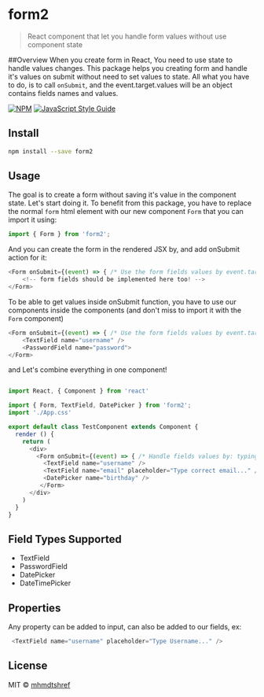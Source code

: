 # form2

> React component that let you handle form values without use component state

##Overview
When you create form in React, You need to use state to handle values changes. This package helps you creating form and handle it's values on submit without need to set values to state. All what you have to do, is to call `onSubmit`, and the event.target.values will be an object contains fields names and values.

[![NPM](https://img.shields.io/badge/version-2.5.0-green.svg)](https://www.npmjs.com/package/form2) [![JavaScript Style Guide](https://img.shields.io/badge/code_style-standard-brightgreen.svg)](https://standardjs.com)

## Install

```bash
npm install --save form2
```

## Usage

The goal is to create a form without saving it's value in the component state. Let's start doing it. To benefit from this package, you have to replace the normal `form` html element with our new component `Form` that you can import it using:
```javascript
import { Form } from 'form2';
```
And you can create the form in the rendered JSX by, and add onSubmit action for it:
```typescript jsx
<Form onSubmit={(event) => { /* Use the form fields values by event.target.values */ }}>
    <!-- form fields should be implemented here too! -->
</Form>
```

To be able to get values inside onSubmit function, you have to use our components inside the components (and don't miss to import it with the `Form` component)
```typescript jsx
<Form onSubmit={(event) => { /* Use the form fields values by event.target.values */ }}>
    <TextField name="username" />
    <PasswordField name="password">
</Form>
```

and Let's combine everything in one component!

```javascript

import React, { Component } from 'react'

import { Form, TextField, DatePicker } from 'form2';
import './App.css'

export default class TestComponent extends Component {
  render () {
    return (
      <div>
        <Form onSubmit={(event) => { /* Handle fields values by: typing `event.target.values` */ }}>
          <TextField name="username" />
          <TextField name="email" placeholder="Type correct email..." />
          <DatePicker name="birthday" />
         </Form>
      </div>
    )
  }
}
```

## Field Types Supported
 - TextField
 - PasswordField
 - DatePicker
 - DateTimePicker
 
 ## Properties
 Any property can be added to input, can also be added to our fields, ex:
 ```typescript jsx
  <TextField name="username" placeholder="Type Username..." />
```
## License

MIT © [mhmdtshref](https://github.com/mhmdtshref)
